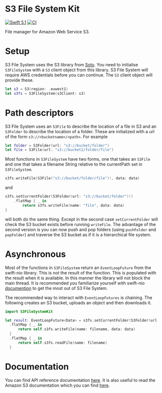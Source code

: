 # S3 File System Kit

[<img src="http://img.shields.io/badge/swift-5.1-brightgreen.svg" alt="Swift 5.1" />](https://swift.org)
[<img src="https://github.com/adam-fowler/s3-filesystem-kit/workflows/CI/badge.svg" alt="CI" />](https://github.com/adam-fowler/s3-filesystem-kit/actions?query=workflow%3ACI)

File manager for Amazon Web Service S3.

# Setup

S3 File System uses the S3 library from [Soto](https://github.com/soto-project/soto). You need to initialise `S3FileSystem` with a `S3` client object from this library. S3 File System will require AWS credentials before you can continue. The `S3` client object will provide these. 

```swift
let s3 = S3(region: .euwest1)
let s3fs = S3FileSystem(s3Client: s3)
```

# Path descriptors

S3 File System uses an `S3File` to describe the location of a file in S3 and an `S3Folder` to describe the location of a folder. These are initialized with a url of the form `s3://<bucketname>/<path>`. For example
```swift
let folder = S3Folder(url: "s3://bucket/folder")
let file = S3File(url: "s3://bucket2/folder/file")
```
Most functions in `S3FileSystem` have two forms, one that takes an `S3File` and one that takes a filename String relative to the currentPath set in `S3FileSystem`.
```swift
s3fs.writeFile(S3File("s3://bucket/folder/file")!, data: data)
```
and
```swift
s3fs.setCurrentFolder(S3Folder(url: "s3://bucket/folder")!)
    .flatMap { _ in
        return s3fs.writeFile(name: "file", data: data)
}
```
will both do the same thing. Except in the second case `setCurrentFolder` will check the S3 bucket exists before running `writeFile`. The advantage of the second version is you can now push and pop folders (using `pushFolder` and `popFolder`) and traverse the S3 bucket as if it is a hierarchical file system. 

# Asynchronous

Most of the functions in `S3FileSystem` return an `EventLoopFuture` from the swift-nio library. This is not the result of the function. This is populated with the result when it is available. In this manner the library will not block the main thread. It is recommended you familiarize yourself with swift-nio [documention](https://apple.github.io/swift-nio/docs/current/NIO/index.html) to get the most out of S3 File System. 

The recommended way to interact with `EventLoopFutures` is chaining. The following creates an S3 bucket, uploads an object and then downloads it.
```swift
import S3FileSystemKit

let result: EventLoopFuture<Data> = s3fs.setCurrentFolder(S3Folder(url: "s3://bucket/")!, createBucket: true)
  .flatMap { _ in
      return self.s3fs.writeFile(name: filename, data: data)
  }
  .flatMap { _ in
      return self.s3fs.readFile(name: filename)
  }
```

# Documentation

You can find API reference documentation [here](https://adam-fowler.github.io/s3-filesystem-kit/index.html). It is also useful to read the Amazon S3 documentation which you can find [here](https://docs.aws.amazon.com/AmazonS3/latest/dev/Welcome.html).
